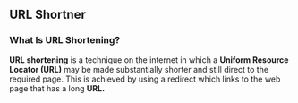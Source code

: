 ## URL Shortner

### What Is URL Shortening?<br>
<b>URL shortening</b> is a technique on the internet in which a <b>Uniform Resource Locator (URL)</b> may be made substantially shorter and still direct to the required page. This is achieved by using a redirect which links to the web page that has a long <b>URL.</b><br>
